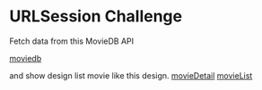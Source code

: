 
# URLSession Challenge

Fetch data from this MovieDB API

[moviedb](https://developers.themoviedb.org/3/movies/get-movie-lists)

and show design list movie like this design.
[movieDetail](https://github.com/FerryAWijayanto/Funios/blob/master/2.%20Izlude/Challenge/URLSessions%20Challenge/imageDetail.png)
[movieList](https://github.com/FerryAWijayanto/Funios/blob/master/2.%20Izlude/Challenge/URLSessions%20Challenge/movieList.png)
